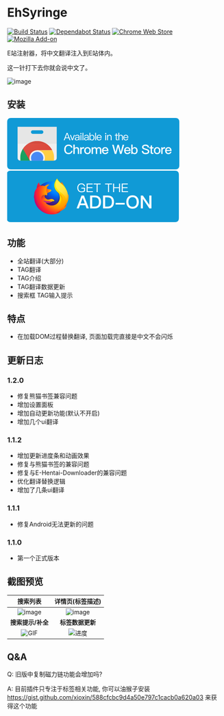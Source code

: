 # EhSyringe
[![Build Status](https://img.shields.io/travis/com/EhTagTranslation/EhSyringe.svg?logo=travis-ci&logoColor=white)](https://travis-ci.com/EhTagTranslation/EhSyringe)
[![Dependabot Status](https://api.dependabot.com/badges/status?host=github&repo=EhTagTranslation/EhSyringe)](https://dependabot.com)
[![Chrome Web Store](https://img.shields.io/chrome-web-store/v/mbhdcfeopadbmjnlbpcallmalcefnbbb?logo=Google%20Chrome)](https://chrome.google.com/webstore/detail/ehsyringe/mbhdcfeopadbmjnlbpcallmalcefnbbb "安装 Chrome 插件")
[![Mozilla Add-on](https://img.shields.io/amo/v/ehsyringe?logo=Mozilla%20Firefox)](https://addons.mozilla.org/zh-CN/firefox/addon/ehsyringe/ "安装 Firefox 插件")  

E站注射器，将中文翻译注入到E站体内。

这一针打下去你就会说中文了。

![image](https://user-images.githubusercontent.com/5716100/62419351-be9d7400-b6b0-11e9-86d3-680436973176.png)


## 安装

[![Chrome Web Store](./.github/assets/chrome.svg)](https://chrome.google.com/webstore/detail/ehsyringe/mbhdcfeopadbmjnlbpcallmalcefnbbb "安装 Chrome 插件") [![Mozilla Add-on](./.github/assets/firefox.svg)](https://addons.mozilla.org/zh-CN/firefox/addon/ehsyringe/ "安装 Firefox 插件")

## 功能
* 全站翻译(大部分)
* TAG翻译
* TAG介绍
* TAG翻译数据更新
* 搜索框 TAG输入提示


## 特点
* 在加载DOM过程替换翻译, 页面加载完直接是中文不会闪烁

## 更新日志

### 1.2.0
* 修复熊猫书签兼容问题
* 增加设置面板
* 增加自动更新功能(默认不开启)
* 增加几个ui翻译

### 1.1.2
* 增加更新进度条和动画效果
* 修复与熊猫书签的兼容问题
* 修复与E-Hentai-Downloader的兼容问题
* 优化翻译替换逻辑
* 增加了几条ui翻译

### 1.1.1
* 修复Android无法更新的问题

### 1.1.0
* 第一个正式版本

## 截图预览

| 搜索列表 | 详情页(标签描述) |
| :---: | :---: |
| ![image](https://i.loli.net/2019/08/09/5MPFwd7aOsvqJXb.png) | ![image](https://i.loli.net/2019/08/09/l8eNzUGi9x4LfoK.png) |
| **搜索提示/补全** | **标签数据更新**  |
| ![GIF](https://user-images.githubusercontent.com/5716100/60812493-310b5900-a1c4-11e9-85f7-1d4212765156.gif) | ![进度](https://user-images.githubusercontent.com/5716100/62783460-10019500-baef-11e9-8368-a48fa40dc47d.gif) |

## Q&A

Q: 旧版中复制磁力链功能会增加吗?

A: 目前插件只专注于标签相关功能, 你可以油猴子安装 https://gist.github.com/xioxin/588cfcbc9d4a50e797c1cacb0a620a03 来获得这个功能

